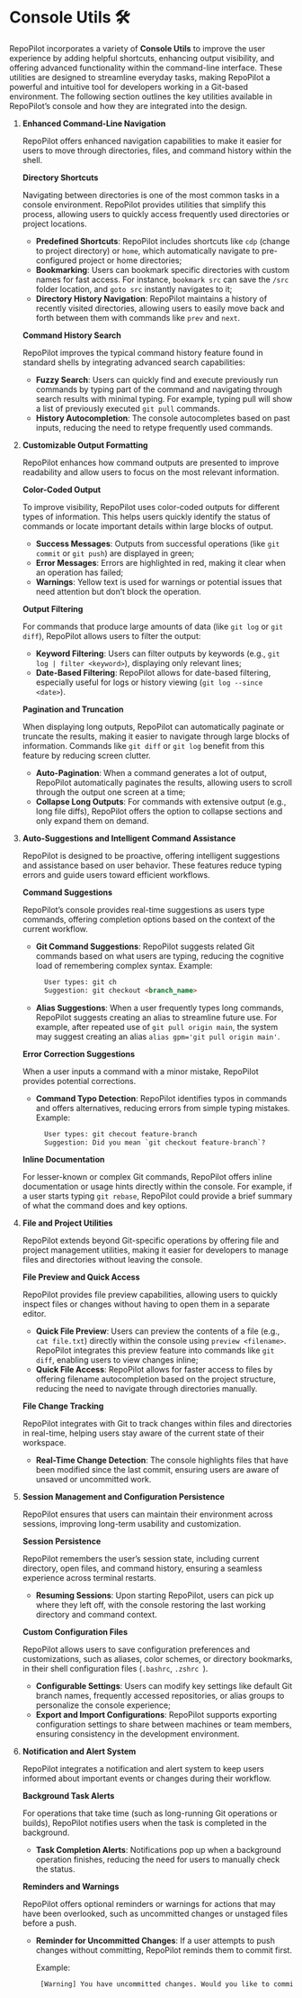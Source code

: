 # Console Utils 🛠️

RepoPilot incorporates a variety of **Console Utils** to improve the user experience by adding helpful shortcuts, enhancing output visibility, and offering advanced functionality within the command-line interface. 
These utilities are designed to streamline everyday tasks, making RepoPilot a powerful and intuitive tool for developers working in a Git-based environment. The following section outlines the key utilities available in RepoPilot’s 
console and how they are integrated into the design.

1. **Enhanced Command-Line Navigation**

    RepoPilot offers enhanced navigation capabilities to make it easier for users to move through directories, files, and command history within the shell.

    **Directory Shortcuts**

    Navigating between directories is one of the most common tasks in a console environment.
    RepoPilot provides utilities that simplify this process, allowing users to quickly access frequently used directories or project locations.
    - **Predefined Shortcuts**: RepoPilot includes shortcuts like ``` cdp ``` (change to project directory) or ``` home ```, which automatically navigate to pre-configured project or home directories;
    - **Bookmarking**: Users can bookmark specific directories with custom names for fast access. For instance, ``` bookmark src ``` can save the ``` /src ``` folder location, and ``` goto src ``` instantly navigates to it;
    - **Directory History Navigation**: RepoPilot maintains a history of recently visited directories, allowing users to easily move back and forth between them with commands like ``` prev ``` and ``` next ```.

    **Command History Search**

    RepoPilot improves the typical command history feature found in standard shells by integrating advanced search capabilities:
    - **Fuzzy Search**: Users can quickly find and execute previously run commands by typing part of the command and navigating through search results with minimal typing. For example, typing pull will show a list of previously executed ``` git pull ``` commands.
    - **History Autocompletion**: The console autocompletes based on past inputs, reducing the need to retype frequently used commands.
    
2. **Customizable Output Formatting**

    RepoPilot enhances how command outputs are presented to improve readability and allow users to focus on the most relevant information.

    **Color-Coded Output**

    To improve visibility, RepoPilot uses color-coded outputs for different types of information.
    This helps users quickly identify the status of commands or locate important details within large blocks of output.
    - **Success Messages**: Outputs from successful operations (like ``` git commit ``` or ``` git push ```) are displayed in green;
    - **Error Messages**: Errors are highlighted in red, making it clear when an operation has failed;
    - **Warnings**: Yellow text is used for warnings or potential issues that need attention but don’t block the operation.
   
    **Output Filtering**

    For commands that produce large amounts of data (like ``` git log ``` or ``` git diff ```), RepoPilot allows users to filter the output:
    - **Keyword Filtering**: Users can filter outputs by keywords (e.g., ``` git log | filter <keyword> ```), displaying only relevant lines;
    - **Date-Based Filtering**: RepoPilot allows for date-based filtering, especially useful for logs or history viewing (``` git log --since <date> ```).

    **Pagination and Truncation**

    When displaying long outputs, RepoPilot can automatically paginate or truncate the results, making it easier to navigate through large blocks of information.
    Commands like ``` git diff ``` or ``` git log ``` benefit from this feature by reducing screen clutter.
    - **Auto-Pagination**: When a command generates a lot of output, RepoPilot automatically paginates the results, allowing users to scroll through the output one screen at a time;
    - **Collapse Long Outputs**: For commands with extensive output (e.g., long file diffs), RepoPilot offers the option to collapse sections and only expand them on demand.
  
3. **Auto-Suggestions and Intelligent Command Assistance**

    RepoPilot is designed to be proactive, offering intelligent suggestions and assistance based on user behavior.
    These features reduce typing errors and guide users toward efficient workflows.

    **Command Suggestions**

    RepoPilot’s console provides real-time suggestions as users type commands, offering completion options based on the context of the current workflow.
    - **Git Command Suggestions**: RepoPilot suggests related Git commands based on what users are typing, reducing the cognitive load of remembering complex syntax.
      Example:
      ```html
        User types: git ch
        Suggestion: git checkout <branch_name>
      ```
    - **Alias Suggestions**: When a user frequently types long commands, RepoPilot suggests creating an alias to streamline future use.
      For example, after repeated use of ``` git pull origin main ```, the system may suggest creating an alias ``` alias gpm='git pull origin main' ```.

    **Error Correction Suggestions**

    When a user inputs a command with a minor mistake, RepoPilot provides potential corrections.
    - **Command Typo Detection**: RepoPilot identifies typos in commands and offers alternatives, reducing errors from simple typing mistakes.
      Example:
      ```html
        User types: git checout feature-branch
        Suggestion: Did you mean `git checkout feature-branch`?
      ```

    **Inline Documentation**

    For lesser-known or complex Git commands, RepoPilot offers inline documentation or usage hints directly within the console.
    For example, if a user starts typing ``` git rebase ```, RepoPilot could provide a brief summary of what the command does and key options.
   
4. **File and Project Utilities**

   RepoPilot extends beyond Git-specific operations by offering file and project management utilities, making it easier for developers to manage files and directories without leaving the console.
   
   **File Preview and Quick Access**

   RepoPilot provides file preview capabilities, allowing users to quickly inspect files or changes without having to open them in a separate editor.
   - **Quick File Preview**: Users can preview the contents of a file (e.g., ``` cat file.txt ```) directly within the console using ``` preview <filename> ```.
     RepoPilot integrates this preview feature into commands like ``` git diff ```, enabling users to view changes inline;
   - **Quick File Access**: RepoPilot allows for faster access to files by offering filename autocompletion based on the project structure, reducing the need to navigate through directories manually.

   **File Change Tracking**
   
   RepoPilot integrates with Git to track changes within files and directories in real-time, helping users stay aware of the current state of their workspace.
   - **Real-Time Change Detection**: The console highlights files that have been modified since the last commit, ensuring users are aware of unsaved or uncommitted work.
   
5. **Session Management and Configuration Persistence**

   RepoPilot ensures that users can maintain their environment across sessions, improving long-term usability and customization.

   **Session Persistence**

   RepoPilot remembers the user’s session state, including current directory, open files, and command history, ensuring a seamless experience across terminal restarts.
   - **Resuming Sessions**: Upon starting RepoPilot, users can pick up where they left off, with the console restoring the last working directory and command context.
  
   **Custom Configuration Files**

   RepoPilot allows users to save configuration preferences and customizations, such as aliases, color schemes, or directory bookmarks, in their shell configuration files (``` .bashrc ```, ```.zshrc ```).
   - **Configurable Settings**: Users can modify key settings like default Git branch names, frequently accessed repositories, or alias groups to personalize the console experience;
   - **Export and Import Configurations**: RepoPilot supports exporting configuration settings to share between machines or team members, ensuring consistency in the development environment.
   
6. **Notification and Alert System**

   RepoPilot integrates a notification and alert system to keep users informed about important events or changes during their workflow.

   **Background Task Alerts**

   For operations that take time (such as long-running Git operations or builds), RepoPilot notifies users when the task is completed in the background.
   - **Task Completion Alerts**: Notifications pop up when a background operation finishes, reducing the need for users to manually check the status.

   **Reminders and Warnings**

   RepoPilot offers optional reminders or warnings for actions that may have been overlooked, such as uncommitted changes or unstaged files before a push.
   - **Reminder for Uncommitted Changes**: If a user attempts to push changes without committing, RepoPilot reminds them to commit first.
     
     Example:
     ```html
      [Warning] You have uncommitted changes. Would you like to commit them before pushing? (yes/no)
     ```
